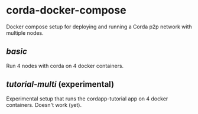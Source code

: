 # corda-docker-compose

Docker compose setup for deploying and running a Corda p2p network with multiple nodes.

## _basic_

Run 4 nodes with corda on 4 docker containers.

## _tutorial-multi_ (experimental)

Experimental setup that runs the cordapp-tutorial app on 4 docker containers. Doesn't work (yet).
